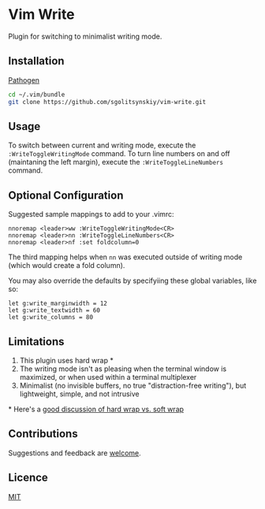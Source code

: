 # Vim Write
Plugin for switching to minimalist writing mode. 

## Installation
[Pathogen](https://github.com/tpope/vim-pathogen)
```bash
cd ~/.vim/bundle
git clone https://github.com/sgolitsynskiy/vim-write.git
```

## Usage
To switch between current and writing mode, execute the `:WriteToggleWritingMode` command.
To turn line numbers on and off (maintaning the left margin), execute the `:WriteToggleLineNumbers` command.

## Optional Configuration
Suggested sample mappings to add to your .vimrc:
```vim
nnoremap <leader>ww :WriteToggleWritingMode<CR>
nnoremap <leader>nn :WriteToggleLineNumbers<CR>
nnoremap <leader>nf :set foldcolumn=0
```
The third mapping helps when `nn` was executed outside of writing mode (which would create a fold column).

You may also override the defaults by specifyiing these global variables, like so:
```vim
let g:write_marginwidth = 12
let g:write_textwidth = 60 
let g:write_columns = 80
```

## Limitations
1. This plugin uses hard wrap *
2. The writing mode isn't as pleasing when the terminal window is maximized, or when used within a terminal multiplexer
4. Minimalist (no invisible buffers, no true "distraction-free writing"), but lightweight, simple, and not intrusive

\* Here's a [good discussion of hard wrap vs. soft wrap](http://www.terminally-incoherent.com/blog/2013/06/17/using-vim-for-writing-prose/) 



## Contributions
Suggestions and feedback are [welcome](https://github.com/sgolitsynskiy/vim-write/issues). 

## Licence
[MIT](https://github.com/sgolitsynskiy/vim-write/blob/master/LICENSE)
